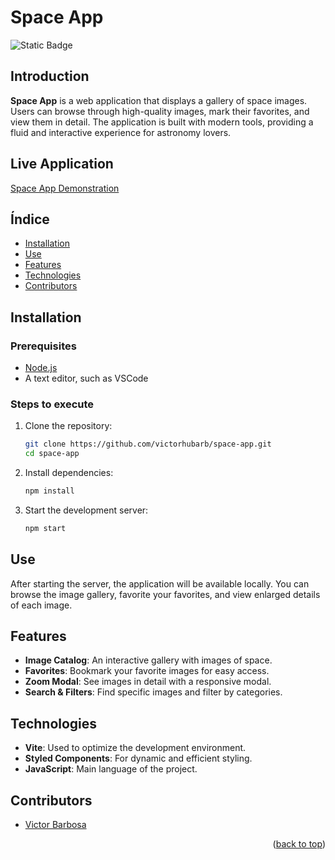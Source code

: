 # Space App <a name="readme-top"></a>
![Static Badge](https://img.shields.io/badge/status-completed-green?style=for-the-badge)

## Introduction
**Space App** is a web application that displays a gallery of space images. Users can browse through high-quality images, mark their favorites, and view them in detail. The application is built with modern tools, providing a fluid and interactive experience for astronomy lovers.

## Live Application
[Space App Demonstration](https://space-app-ten-mocha.vercel.app)

## Índice
- [Installation](#installation)
- [Use](#use)
- [Features](#features)
- [Technologies](#technologies)
- [Contributors](#contributors)

## Installation

### Prerequisites
- [Node.js](https://nodejs.org/)
- A text editor, such as VSCode

### Steps to execute
1. Clone the repository:
   ```bash
   git clone https://github.com/victorhubarb/space-app.git
   cd space-app
   ```
2. Install dependencies:
   ```bash
   npm install
   ```
3. Start the development server:
   ```bash
   npm start
   ```

## Use
After starting the server, the application will be available locally. You can browse the image gallery, favorite your favorites, and view enlarged details of each image.

## Features
- **Image Catalog**: An interactive gallery with images of space.
- **Favorites**: Bookmark your favorite images for easy access.
- **Zoom Modal**: See images in detail with a responsive modal.
- **Search & Filters**: Find specific images and filter by categories.

## Technologies
- **Vite**: Used to optimize the development environment.
- **Styled Components**: For dynamic and efficient styling.
- **JavaScript**: Main language of the project.

## Contributors
- [Victor Barbosa](https://github.com/victorhubarb)
<p align="right">(<a href="#readme-top">back to top</a>)</p>

